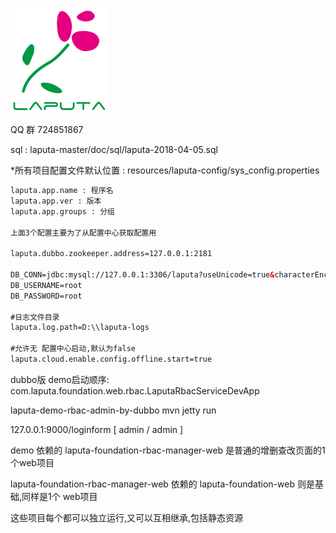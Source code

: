 ![laputa](laputa-master/laputa-foundation/laputa-foundation-web/src/main/webapp/static/log/logo.png.png)


QQ 群 724851867

sql : laputa-master/doc/sql/laputa-2018-04-05.sql

*所有项目配置文件默认位置 :  resources/laputa-config/sys_config.properties

```html
laputa.app.name : 程序名
laputa.app.ver : 版本
laputa.app.groups : 分组

上面3个配置主要为了从配置中心获取配置用

laputa.dubbo.zookeeper.address=127.0.0.1:2181

DB_CONN=jdbc:mysql://127.0.0.1:3306/laputa?useUnicode=true&characterEncoding=utf8&useSSL=false
DB_USERNAME=root
DB_PASSWORD=root

#日志文件目录
laputa.log.path=D:\\laputa-logs

#允许无 配置中心启动,默认为false 
laputa.cloud.enable.config.offline.start=true

```


dubbo版 demo启动顺序:
com.laputa.foundation.web.rbac.LaputaRbacServiceDevApp 

laputa-demo-rbac-admin-by-dubbo mvn jetty run

127.0.0.1:9000/loginform [ admin / admin ]

demo 依赖的 laputa-foundation-rbac-manager-web 是普通的增删查改页面的1个web项目

laputa-foundation-rbac-manager-web 依赖的 laputa-foundation-web 则是基础,同样是1个
web项目

这些项目每个都可以独立运行,又可以互相继承,包括静态资源



